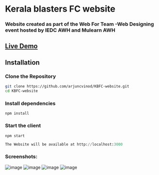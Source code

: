 # Kerala blasters FC website
### Website created as part of the Web For Team -Web Designing event hosted by IEDC AWH and Mulearn AWH
## [Live Demo](https://kbfc.vercel.app)

## Installation

### Clone the Repository

```bash
git clone https://github.com/arjuncvinod/KBFC-website.git
cd KBFC-website
```
### Install dependencies
```console 
npm install
```
### Start the client
```console
npm start
```
```python
The Website will be available at http://localhost:3000
```


### Screenshots:
![image](https://github.com/arjuncvinod/KBFC-website/assets/68469520/807f21a4-d442-45d3-b75e-7e7b5bd43958)
![image](https://github.com/arjuncvinod/KBFC-website/assets/68469520/07aaa6c4-018b-4996-bd39-9f9e1e4aa8f6)
![image](https://github.com/arjuncvinod/KBFC-website/assets/68469520/1e6a7652-baa4-4019-95f2-2990dbb0a830)
![image](https://github.com/arjuncvinod/KBFC-website/assets/68469520/dfcb172a-ab7e-4545-aeca-314f3593b4b7)



